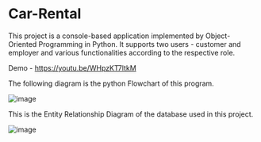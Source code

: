 # Car-Rental
This project is a console-based application implemented by Object-Oriented Programming in Python. It supports two users - customer and employer and various functionalities according to the respective role.

Demo - https://youtu.be/WHpzKT7ltkM

The following diagram is the python Flowchart of this program.

![image](https://user-images.githubusercontent.com/112906488/231476326-7e754229-bc37-41e1-bf83-edfc4d791c60.png)

This is the Entity Relationship Diagram of the database used in this project.

![image](https://user-images.githubusercontent.com/112906488/231983628-a9bade9b-b5d6-49f0-b31a-1078d1fe1845.png)

